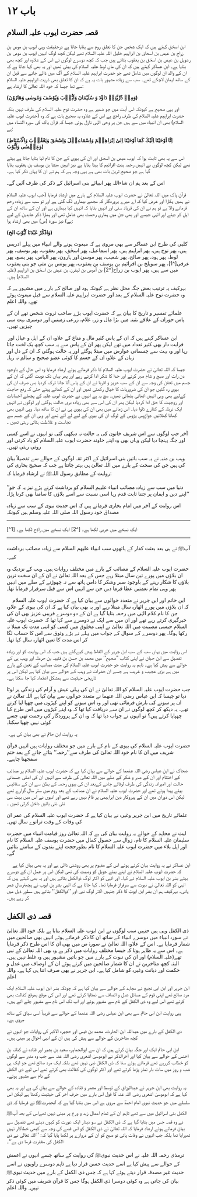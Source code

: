 # باب ۱۲

## قصہ حضرت ایوب علیہ السلام

ابن اسحٰق کہتے ہیں کہ ایک شخص جن کا تعلق روم سے بتایا جاتا ہے درحقیقت وہی ایوب بن موص بن زراح بن عیص بن اسحاق بن ابراہیم خلیل اللہ علیہ السلام تھے لیکن کچھ لوگ انہیں ایوب بن موص بن رعویل بن عیص بن اسحٰق بن یعقوب بتاتے ہیں جب کہ کچھ دوسرے لوگوں نے اس کے علاوہ اور کچھ بھی بتایا ہے۔ ابن عساکر کہتے ہیں کہ ان کی ماں لوط علیہ السلام کی بیٹی تھیں اور یہ بھی کہا جاتا ہے کہ ان کے والد ان لوگوں میں شامل تھے جو حضرت ابراہیم علیہ السلام کے آگ میں ڈالے جانے سے قبل ان کے ساتھ ایمان لاچکے تھے۔ سب سے زیادہ مشہور بات یہ ہے کہ ان کا تعلق بھی ذریت ابراہیم علیہ السلام سے تھا جیسا کہ خود اللہ تعالیٰ کا ارشاد ہے:

**<span class="quranic-text">(وَمِنۡ ذُرِّيَّتِهٖ دَاؤٗدَ وَ سُلَيْمَانَ وَاَيُّوۡبَ وَيُوْسُفَ وَمُوسٰى وَهَارُوْنَ)</span>**

اور یہی صحیح ہے کیونکہ اس آیت میں جو ضمیر ہے وہ حضرت نوح علیہ السلام کی طرف نہیں بلکہ حضرت ابراہیم علیہ السلام کی طرف راجع ہے اس کے علاوہ یہ صحیح بات ہے کہ وہ (حضرت ایوب علیہ السلام) بھی ان انبیاء میں سے ہیں جن پر وحی الہٰی نازل ہوئی جیسا کہ قرآن پاک کی سورہ النساء میں ہے:

**<span class="quranic-text">(اِنَّا اَوْحَيْنَا اِلَيْكَ كَمَا اَوْحَيْنَا اِلىٰ اِبْرَاهِيۡمَ وَاِسْمَاعِيۡلَ وَاِسْحٰقَ وَيَعْقُوۡبَ وَالْاَسْبَاطِ وَعِيۡسٰى وَاَيُّوْبَ)</span>**

اس سے یہ بھی ثابت ہوا کہ ایوب عیص بن اسحٰق اور ان کی بیوی کے جن کا نام لیا بتایا جاتا ہے بیٹے تھے لیکن کچھ لوگوں نے انہیں رحمہ بنت افرائیم کا بیٹا بتایا ہے نیز انہیں منشا بن یوسف بن یعقوب بتایا گیا ہے جو صحیح ترین بات بھی ہے یہی وجہ ہے کہ ہم نے ان کا یہاں ذکر کیا ہے۔

اس کے بعد ہم ان شاءاللہ پھر انبیائے بنی اسرائیل کے ذکر کی طرف آئیں گے۔

قرآن پاک میں اللہ تعالیٰ نے حضرت ایوب علیہ السلام کے بارے میں ارشاد فرمایا (جب ایوب علیہ السلام نے ہمیں پکارا اور عرض کیا کہ اے میرے پروردگار کہ مجھے بیماری لگ گئی ہے اور تو سب سے زیادہ رحم فرمانے والا ہے تو ہم نے ان کی فریاد سنی اور انہیں بتایا کہ انہیں کیا بیماری ہے اور ان کے ساتھ ان کے اہل کر دیئے اور انہی جیسے اور بھی جن میں ہماری رحمت بھی شامل تھی اور ہمارا ذکر عابدین کے لیے ہے) نیز سورۃ (ص) میں بھی ارشاد ہوا:

**<span class="quranic-text">(وَاذْكُرْ عَبْدَنَا اَيُّوْبَ الخ)</span>**

کلبی کی طرح ابن عساکر سے بھی مروی ہے کہ مبعوث ہونے والے انبیاء میں پہلے ادریس ہیں، پھر نوح ہیں، پھر ابراہیم ہیں، پھر اسماعیل، پھر اسحٰق، پھر یعقوب، پھر یوسف، پھر لوط، پھر ہود، پھر صالح، پھر شعیب، پھر موسیٰ اور ہارون، پھر الیاس، پھر یسع، پھر عرفی[^1]، پھر سویلخ بن افرائیم بن یوسف بن یعقوب، پھر یونس بن متی جو بنی یعقوب میں سے ہیں، پھر ایوب بن زراح[^2] بن آموص بن لیفرز، بن عیض بن اسحٰق بن ابراہیم (علیہ السلام) ہیں۔

بہرکیف یہ ترتیب بعض جگہ محل نظر ہے کیونکہ ہود اور صالح کے بارے میں مشہور ہے کہ وہ حضرت نوح علیہ السلام کے بعد اور حضرت ابراہیم علیہ السلام سے قبل مبعوث ہوئے تھے۔ واللہ اعلم

علمائے تفسیر و تاریخ کا بیان ہے کہ حضرت ایوب بڑے صاحب ثروت شخص تھے ان کے پاس حوران کے علاقے بثینہ میں بڑا مال و زر، غلام، زرعی زمینیں اور دوسری بہت سی چیزیں تھیں۔

 ابن عساکر کہتے ہیں کہ ان کے پاس کثیر مال و متاع کے علاوہ ان کے اہل و عیال اور قرابت دار بھی کثیر تعداد میں تھے لیکن پھر ان کے پاس سے یہ سب کچھ یک لخت جاتا رہا اور وہ بہت سے جسمانی عوارض میں مبتلا ہوگئے اور یہ حالت ہوگئی کہ ان کے دل اور زبان کے علاوہ ان کے جسم کا کوئی عضو صحیح و سالم نہ رہا۔

جیسا کہ اللہ تعالیٰ نے حضرت ایوب علیہ السلام کا ذکر فرماتے ہوئے ارشاد فرمایا وہ اس حال کے باوجود دن رات اور صبح و شام صبر کرتے اور خدا کا شکر ادا کرتے رہے اور پھر یہاں تک نوبت آگئی کہ ان کے جسم میں تعفن کی وجہ سے ان کے سب عزیز و اقربا نے ان کے پاس آنا جانا ترک کردیا بس صرف ان کی بیوی رہ گئیں جو ان کی ضروریات کا خیال رکھتی تھیں اور ان کے کھانے پینے حتی کہ رفع حاجت کےلیے بھی وہی انہیں اٹھاتی بٹھاتی تھیں۔ سچ یہ ہے انہوں نے حضرت ایوب علیہ کے پچھلے احسانات اور زوجیت کا حق ادا کردیا لیکن پھر ان کی اس سے بھی زیادہ بری حالت ہوگئی اور لوگوں نے انہیں ایک نربلہ کے کنارے ڈلوا دیا۔ اس زمانے میں بھی ان کی بیوی ہی نے ان کا ساتھ دیا۔ وہی انہیں بھی کھانا کھلاتیں جواڑوس پڑوس کے لوگ ان کی بیوی کے لیے لے آتے تھے اور وہی ان کے جسم سے نجاست و غلاظت ہٹاتی رہتی تھیں ۔

آخر جب لوگوں سے اس شریف خاتون کی یہ حالت نہ دیکھی گئی تو انہوں نے اسے کسی اور جگہ پہنچا دیا لیکن وہاں بھی وہ اپنے خاوند حضرت ایوب علیہ السلام کو یاد کرتی اور روتی رہتی تھیں۔

وہب بن منبہ نے یہ سب باتیں بنی اسرائیل کے اکثر ثقہ لوگوں کے حوالے سے تفصیلاً بیان کی ہیں جن کی صحت کے بارے میں اللہ تعالیٰ ہی بہتر جانتا ہے جب کہ صحیح بخاری کی روایت کے مطابق رسول اللہﷺ نے ارشاد فرمایا کہ:

’’دنیا میں سب سے زیادہ مصائب انبیاء علیہم السلام کو برداشت کرنے پڑے نیز یہ کہ جو اپنے دین و ایمان پر جتنا ثابت قدم رہا اسی نسبت سے اسے بلاؤں کا سامنا بھی کرنا پڑا۔‘‘

اس روایت کے آخر میں امام بخاری فرماتے ہیں کہ اس حدیث نبوی کے سب سے زیادہ مصداق خود رسول اللہ صلی اللہ علیہ وسلم ہیں کیونکہ

---

[^1] ایک نسخے میں عربی لکھا ہے۔ [^2] ایک نسخے میں راذح لکھا ہے۔

---

آپﷺ نے ہی بعد بعثت کفار کے ہاتھوں سب انبیاء علیھم السلام سے زیادہ مصائب برداشت کیے۔

حضرت ایوب علیہ السلام کے مصائب کے بارے میں مختلف روایات ہیں۔ وہب کے نزدیک وہ ان بلاؤں میں پورے تین سال مبتلا رہے جس کے بعد اللہ تعالیٰ نے ان کے ان سخت ترین بلاؤں کا شکار رہنے کے باوجود صبر وشکر کا دامن ہاتھ سے نہ چھوڑنے کے صلے میں انہیں پھر وہی تمام نعمتیں عطا فرما دیں جن سے انہیں اس سے قبل سرفراز فرمایا تھا۔

    ابن حاتم اور ابن جریر نے متعدد حوالوں سے بیان کیا ہے کہ حضرت ایوب علیہ السلام کہ ان بلاؤں میں پورے اٹھارہ سال مبتلا رہے اور یہ بھی بیان کیا ہے کہ ان کی بیوی کے علاوہ جن کا نام کلام الہٰی میں رحمہ بتایا گیا ہے ان کے دو دوسرے قریبی عزیز بھی ان کی خبرگیری کرتے رہے تھے اور ان میں سے ایک نے دوسرے سے کہا تھا کہ حضرت ایوب علیہ السلام جیسی مصیبت میں اللہ تعالیٰ نے اپنی مخلوق میں کسی کو اتنی مدت تک مبتلا نہ رکھا ہوگا۔ پھر دوسرے کے سوال کے جواب میں پہلے نے بڑے وثوق سے اس کا حساب لگا کر اس مدت کا تعین اٹھارہ سال کیا تھا۔

اس روایت میں یہاں سب کے سب ابن جریر کے الفاظ پیش کیےگئے ہیں جب کہ اس روایت کو اور زیادہ تفصیل سے ابن حبان نے اپنی کتاب ”صحیح‘‘ میں محمد بن حسن بن قتیبہ بن حرملہ اور وہب ہی کے حوالے سے پیش کیا ہے۔ تاہم یہ روایت جو حضرت ایوب علیہ السلام کی مدت مصائب کے تعین کے بارے میں ہے بڑی عجیب و غریب ہے جسے ان حضرات نے وہب کے حوالے سے بیان کیا ہے لیکن اس پر تاریخی حیثیت سے بمشکل اعتماد کیا جا سکتا ہے۔

جب حضرت ایوب علیہ السلام کو اللہ تعالیٰ نے ان کی پہلی عیش و آرام کی زندگی پر لوٹا دیا تو جیسا کہ ابن عباس رضی اللہ عنھما نے متعدد حوالوں سے بیان کیا ہے اللہ تعالیٰ نے ان پر سونے کی بارش فرمائی تھی اور وہ اس سونے کو اپنے کپڑوں میں چھپا لیا کرتے تھے۔ یہ دیکھ کر کچھ لوگوں نے ان سے دریافت کیا تھا کہ وہ اپنے کپڑوں میں اس طرح کیا چھپایا کرتے ہیں؟ تو انہوں نے جواب دیا تھا کہ وہ ان کے پروردگار کی رحمت تھی جسے کوئی نہیں چھپا سکتا۔

 یہ روایت ابن حاتم نے بھی بیان کی ہے۔

حضرت ایوب علیہ السلام کی بیوی کے نام کے بارے میں جو مختلف روایات ہیں انہیں قرآن شریف میں ان کا نام خود اللہ تعالیٰ کی طرف سے’’رحمہ‘‘ بتائے جانے کے بعد ختم سمجھنا چاہیے۔

ضحاک نے ابن عباس رضی اللہ عنھما کے حوالے سے بیان کیا ہے کہ حضرت ایوب علیہ السلام پر مصائب کے اختتام اور ان کے صبر و شکر کے صلے میں اللہ تعالیٰ کی طرف سے انہیں ان کی اصلی جسمانی حالت اور امیرانہ زندگی کی طرف لوٹائے جانے کےبعد ان کی بیوی رحمہ کے بطن سے ان کے ستائیس بیٹے پیدا ہوئے تھے اور حضرت ایوب علیہ السلام نے ان مصائب کے بعد روم میں ستر سال گزارے تھے لیکن اس دوران میں ان کے پیروکار دین ابراہیمی پر قائم نہیں رہے تھے اور انہوں نے اس میں بہت سی نئی نئی باتیں داخل کرلی تھیں ۔

علمائے تاریخ میں ابن جریر وغیرہ نے بیان کیا ہے کہ حضرت ایوب علیہ السلام کی عمر ان کی وفات کے وقت ترانوے سال تھی۔

لیث نے مجاہد کے حوالے یہ روایت بیان کی ہے کہ اللہ تعالیٰ روز قیامت انبیاء میں حضرت سلیمان علیہ السلام کا نام، زوال سے حصول کمال میں حضرت یوسف علیہ السلام کا نام اور اہل بلاء میں حضرت ایوب علیہ السلام کا نام بطورحجت اپنے بندوں کے سامنے بتائیں گے۔

    ابن عساکر نے یہ روایت بیان کرتے ہوئے اس کے مفہوم پر بھی روشنی ڈالی ہے اور یہ بھی بیان کیا ہے کہ حضرت ایوب علیہ السلام نے اپنے بیٹے جوبل کو وصیت کی تھی لیکن اس پر عمل ان کے دوسرے بیٹے بشر بن ایوب علیہ السلام نے کیا۔ اور انہی کو اکثر لوگ ذوالکفل بتاتے ہیں اور یہ بھی کہتے ہیں کہ انہی کو اللہ تعالیٰ نے نبوت سے سرفراز فرمایا تھا۔ کہا جاتا ہے کہ انہی بشر بن ایوب نے پچھترسال عمر پائی۔
بہرکیف ہم ان بشر ابن ایوبؑ کا ذکر جنہیں اکثر لوگ نبی اور ’’ذوالکفل‘‘ بتاتے ہیں سطور ذیل میں کر رہے ہیں۔

## قصہ ذی الکفل

ذی الکفل وہی ہیں جنہیں سب لوگوں نے ابن ایوب علیہ السلام بتایا ہے بلکہ خود اللہ تعالیٰ نے سورہ انبیاء میں دوسرے انبیاء کے ساتھ ان کا ذکر فرماتے ہوئے انہیں بھی صالحین میں شمار فرمایا ہے۔ اس کے علاوہ اللہ تعالیٰ نے سورۂ ص میں بھی ان کا اس طرح ذکر فرمایا ہے۔ اس سے یہ ظاہر ہوتا کہ جیسا مختلف روایات میں ذکر ہے وہ بھی اللہ تعالیٰ کے نبی تھے(علیہ السلام) اور ان کی نبوت کے بارے میں جو باتیں مشہور ہیں وہ غلط نہیں ہیں۔ البتہ کچھ متاخرین نے ان کا شمار صالحین میں کرتے ہوئے ان کے اوصاف میں عدل و حکمت اور دیانت وغیرہ کو شامل کیا ہے۔ ابن جریر نے بھی صرف اتنا ہی کہا ہے۔ واللہ اعلم

ابن جریر اور ابن ابی نجیع نے مجاہد کے حوالے سے بیان کیا ہے کہ چونکہ بشر ابن ایوب علیہ السلام ایک مرد صالح تھے اپنی قوم کے مسائل عدل و انصاف سے نمٹایا کرتے تھے اور اس کی موقع بموقع کفالت بھی کرتے تھے اس لیے وہ ذی الکفل کے نام سے مشہور ہوئے اور اب تک اس نام سے مشہور چلے آتے ہیں۔

یہی روایت ابن ابی حاتم سے بھی ابن عباس رضی اللہ عنھما کے حوالے سے قریباً اسی سیاق کے ساتھ مروی ہے۔

ذی الکفل کے بارے میں عبداللہ ابن الحارث، محمد بن قیس اور حجیرہ الاکبر کی روایات جو انہوں نے کچھ متاخرین کے حوالے سے پیش کی ہیں ان کے انہی احوال پر مبنی ہیں۔

ابن ابی حاتم ایک اور جگہ بیان کرتے ہیں کہ ان سے ابوالجماہر، سعید بن بشیر اور قتادہ نے کنانہ بن اخنس کے حوالے سے بیان کیا اور آخرالذکر نے ابوموسیٰ اشعری رضی اللہ عنہ سے جب وہ منبر سے لوگوں کو خطاب کررہے تھے فرماتے ہوئے سنا کہ ذی الکفل نبی نہیں تھے بلکہ ایک مرد صالح تھے جو ایک ہی شب و روز میں سات بار نماز پڑھا کرتے تھے اور اکثر لوگوں کی کفالت بھی کرتے تھے اس لیے ذی الکفل کے نام سے مشہور ہوئے۔

یہ روایت بھی ابن جریر نے عبدالرزاق کے توسط اور معمر و قتادہ کے حوالے سے بیان کی ہے اور یہ بھی کہا ہے کہ ابوموسیٰ اشعری رضی اللہ عنہ کا قول اس بارے میں حرفِ آخر کی حیثیت رکھتا ہے لیکن اس سلسلے میں جو حدیث نبوی امام احمدؒ سے مروی ہے اس میں بتایا گیا ہے کہ آنحضرتﷺ نے فرمایا کہ ذی الکفل بنی اسرائیل میں سے تھے تاہم ان کے تمام اعمال زہد و ورع پر مبنی نہیں تھےاس کے بعد آپﷺ نے وہ قصہ جس میں بتایا گیا ہے کہ ذی الکفل نے سو دینار ایک عورت کو کیوں دیئے تھے تفصیل سے بیان فرماتے ہوئے ارشاد فرمایا کہ اللہ تعالیٰ نے ذی الکفل کو اس قصے کی وجہ سے کبھی خطاکار نہیں ٹھہرایا تھا بلکہ جب انہوں نے وفات پائی تو صبح کو ان کے دروازے پر لکھا پایا گیا کہ: ’’اللہ تعالی نے ذی الکفل کی مغفرت فرما دی ہے‘‘۔

ترمذی رحمہ اللہ علیہ نے اس حدیث نبویﷺ کی روایت کے ساتھ جسے انہوں نے اعمش کے حوالے سے پیش کیا ہے اسے حدیث حسن قرار دیا ہے تاہم دوسرے راویوں نے اسے حدیث غیر مصدقہ قرار دیتے ہوئے کہا ہے کہ جس ذی الکفل کے بارے میں حدیث نبویﷺ بیان کی جاتی ہے وہ کوئی دوسرا ذی الکفل ہوگا جس کا قرآن شریف میں کوئی ذکر نہیں۔ واللہ اعلم
